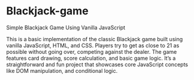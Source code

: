 # Blackjack-game
Simple Blackjack Game Using Vanilla JavaScript

This is a basic implementation of the classic Blackjack game built using vanilla JavaScript, HTML, and CSS. Players try to get as close to 21 as possible without going over, competing against the dealer. The game features card drawing, score calculation, and basic game logic. It’s a straightforward and fun project that showcases core JavaScript concepts like DOM manipulation, and conditional logic.

